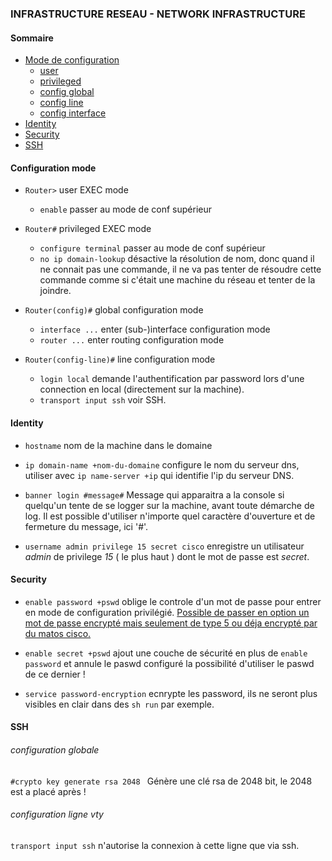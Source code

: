 ### INFRASTRUCTURE RESEAU - NETWORK INFRASTRUCTURE
#### Sommaire
* [Mode de configuration](#confMode)
  * [user](#userMode)
  * [privileged](#privilegedMode)
  * [config global](#globalMode)
  * [config line](#lineMode)
  * [config interface](#interfaceMode)
* [Identity](#identity)
* [Security](#security)
* [SSH](#ssh)
#### Configuration mode <a id="nomAncre"></a>
* `Router>` user EXEC mode  <a id="userMode"></a>
  * `enable` passer au mode de conf supérieur


* `Router#` privileged EXEC mode  <a id="privilegedMode"></a>  
  * `configure terminal` passer au mode de conf supérieur
  * `no ip domain-lookup` désactive la résolution de nom, donc quand il ne connait pas une commande, il ne va pas tenter de résoudre cette commande comme si c'était une machine du réseau et tenter de la joindre.


* `Router(config)#` global configuration mode    
  * `interface ...` enter (sub-)interface configuration mode  
  * `router ...` enter routing configuration mode  


* `Router(config-line)#` line configuration mode
  * `login local` demande l'authentification par password lors d'une connection en local (directement sur la machine).
  * `transport input ssh` voir SSH.


#### Identity <a id="identity"></a>
* `hostname` nom de la machine dans le domaine

* `ip domain-name +nom-du-domaine` configure le nom du serveur dns, utiliser avec
`ip name-server +ip` qui identifie l'ip du serveur DNS.

* `banner login #message#` Message qui apparaitra a la console si quelqu'un tente de se logger sur la machine, avant toute démarche de log. Il est possible d'utiliser n'importe quel caractère d'ouverture et de fermeture du message, ici '#'.

* `username admin privilege 15 secret cisco` enregistre un utilisateur *admin* de privilege *15* ( le plus haut ) dont le mot de passe est *secret*.

#### Security  <a id="security"></a>
* `enable password +pswd` oblige le controle d'un mot de passe pour entrer en mode de configuration privilégié. [Possible de passer en option un mot de passe encrypté mais seulement de type 5 ou déja encrypté par du matos cisco.](http://www.cisco.com/c/en/us/td/docs/ios/12_2/security/command/reference/fsecur_r/srfpass.html)

* `enable secret +pswd` ajout une couche de sécurité en plus de `enable password` et annule le paswd configuré la possibilité d'utiliser le paswd de ce dernier !

* `service password-encryption` ecnrypte les password, ils ne seront plus visibles en clair dans des `sh run` par exemple.

#### SSH    <a id="ssh"></a>
###### configuration globale
`#crypto key generate rsa 2048 `
Génère une clé rsa de 2048 bit, le 2048 est a placé après !

###### configuration ligne vty
`transport input ssh` n'autorise la connexion à cette ligne que via ssh.
